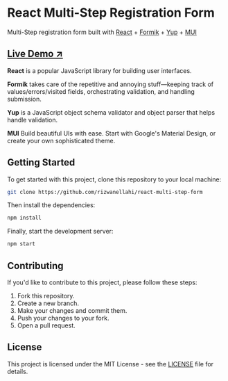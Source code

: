 # React Multi-Step Registration Form

Multi-Step registration form built with [React](https://react.dev/) + [Formik](https://formik.org/) + [Yup](https://github.com/jquense/yup) + [MUI](https://mui.com/)

## [Live Demo ↗️](https://react-multi-step-formik.vercel.app/)

**React** is a popular JavaScript library for building user interfaces.

**Formik** takes care of the repetitive and annoying stuff—keeping track of values/errors/visited fields, orchestrating validation, and handling submission.

**Yup** is a JavaScript object schema validator and object parser that helps handle validation.

**MUI** Build beautiful UIs with ease. Start with Google's Material Design, or create your own sophisticated theme.

## Getting Started

To get started with this project, clone this repository to your local machine:

```bash
git clone https://github.com/rizwanellahi/react-multi-step-form
```

Then install the dependencies:

```bash
npm install
```

Finally, start the development server:

```bash
npm start
```

## Contributing

If you'd like to contribute to this project, please follow these steps:

1. Fork this repository.
2. Create a new branch.
3. Make your changes and commit them.
4. Push your changes to your fork.
5. Open a pull request.

## License

This project is licensed under the MIT License - see the [LICENSE](LICENSE) file for details.
